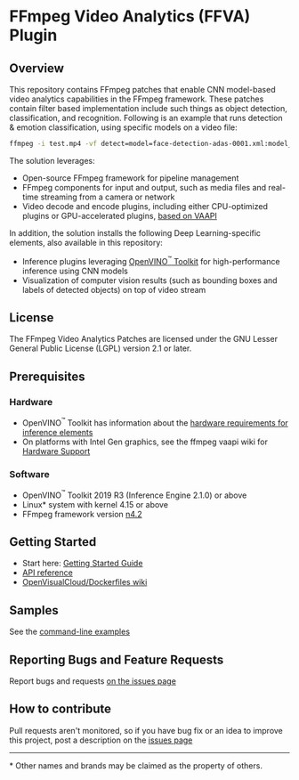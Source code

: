 # FFmpeg Video Analytics (FFVA) Plugin

## Overview

This repository contains FFmpeg patches that enable CNN model-based video analytics capabilities in the FFmpeg framework. These patches contain filter based implementation include such things as object detection, classification, and recognition. Following is an example that runs detection & emotion classification, using specific models on a video file:
```sh
ffmpeg -i test.mp4 -vf detect=model=face-detection-adas-0001.xml:model_proc=face-detection-adas-0001.json,classify=model=emotions-recognition-retail-0003.xml:model_proc=emotions-recognition-retail-0003.json -an -f null -
```

The solution leverages:
* Open-source FFmpeg framework for pipeline management
* FFmpeg components for input and output, such as media files and real-time streaming from a camera or network
* Video decode and encode plugins, including either CPU-optimized plugins or GPU-accelerated plugins, [based on VAAPI](https://trac.ffmpeg.org/wiki/Hardware/VAAPI)

In addition, the solution installs the following Deep Learning-specific elements, also available in this repository:
* Inference plugins leveraging [OpenVINO<sup>&#8482;</sup> Toolkit](https://software.intel.com/en-us/openvino-toolkit) for high-performance inference using CNN models
* Visualization of computer vision results (such as bounding boxes and labels of detected objects) on top of video stream

## License
The FFmpeg Video Analytics Patches are licensed under the 
GNU Lesser General Public License (LGPL) version 2.1 or later.

## Prerequisites
### Hardware
* OpenVINO<sup>&#8482;</sup> Toolkit has information about the [hardware requirements for inference elements](https://software.intel.com/en-us/openvino-toolkit/hardware)
* On platforms with Intel Gen graphics, see the ffmpeg vaapi wiki for [Hardware Support](https://trac.ffmpeg.org/wiki/Hardware/QuickSync)

### Software
* OpenVINO<sup>&#8482;</sup> Toolkit 2019 R3 (Inference Engine 2.1.0) or above
* Linux* system with kernel 4.15 or above
* FFmpeg framework version [n4.2](https://github.com/FFmpeg/FFmpeg/releases/tag/n4.2)

## Getting Started
* Start here: [Getting Started Guide](https://github.com/VCDP/FFmpeg-patch/wiki/Getting-Started-Guide)
* [API reference](https://www.ffmpeg.org/doxygen/4.1/index.html)
* [OpenVisualCloud/Dockerfiles wiki](https://github.com/OpenVisualCloud/Dockerfiles/wiki)

## Samples
See the [command-line examples](samples/shell)

## Reporting Bugs and Feature Requests
Report bugs and requests [on the issues page](https://github.com/VCDP/FFmpeg-patch/issues)

<!---
## Usage and integration into application
### Pipelining and data flow
[Details](https://github.com/opencv/gst-video-analytics/wiki/Data-flow) about pipeline construction and the data flow between pipeline elements

### Metadata
[Details](https://github.com/opencv/gst-video-analytics/wiki/Metadata) about metadata generated by inference plugins and attached to video frames

### Model preparation
[Details](https://github.com/opencv/gst-video-analytics/wiki/Model-preparation) about how to prepare Tensorflow*, Caffe*, and other models for the inference plugins

### Plugins parameters
[Elements list](https://github.com/opencv/gst-video-analytics/wiki/Elements) and properties list for each element
--->

## How to contribute
Pull requests aren't monitored, so if you have bug fix or an idea to improve this project, post a description on the [issues page](https://github.com/VCDP/FFmpeg-patch/issues)

---
\* Other names and brands may be claimed as the property of others.
